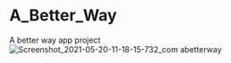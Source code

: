 # A_Better_Way
A better way app project
![Screenshot_2021-05-20-11-18-15-732_com abetterway](https://user-images.githubusercontent.com/65899061/118964089-08774d00-b95f-11eb-981d-b096b496fdf2.jpg)
